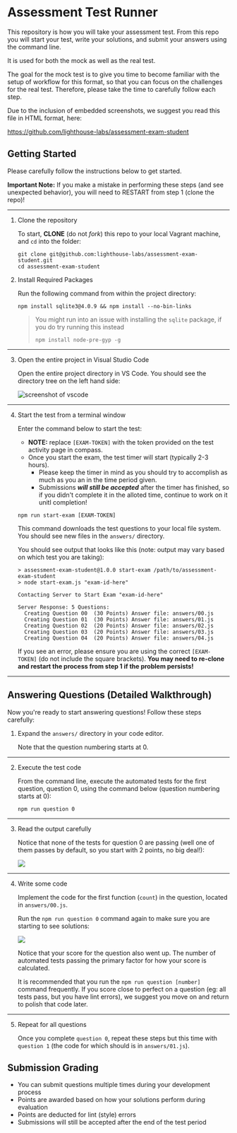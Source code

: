 # Assessment Test Runner

This repository is how you will take your assessment test. From this repo you will start your test, write your solutions, and submit your answers using the command line.

It is used for both the mock as well as the real test. 

The goal for the mock test is to give you time to become familiar with the setup of workflow for this format, so that you can focus on the challenges for the real test. Therefore, please take the time to carefully follow each step. 

Due to the inclusion of embedded screenshots, we suggest you read this file in HTML format, here: 

<https://github.com/lighthouse-labs/assessment-exam-student> 

## Getting Started

Please carefully follow the instructions below to get started.

**Important Note:** If you make a mistake in performing these steps (and see unexpected behavior), you will need to RESTART from step 1 (clone the repo)!

----

1) Clone the repository

    To start, **CLONE** (do not _fork_) this repo to your local Vagrant machine, and `cd` into the folder:

    ```terminal
    git clone git@github.com:lighthouse-labs/assessment-exam-student.git
    cd assessment-exam-student
    ```

2) Install Required Packages

    Run the following command from within the project directory:

    ```terminal
    npm install sqlite3@4.0.9 && npm install --no-bin-links
    ```

    > You might run into an issue with installing the `sqlite` package, if you do try running this instead
    >    ```
    >    npm install node-pre-gyp -g
    >    ```

----

3) Open the entire project in Visual Studio Code

    Open the entire project directory in VS Code. You should see the directory tree on the left hand side: 

    ![screenshot of vscode](https://d.pr/i/qNC5oO+)

----

4) Start the test from a terminal window

    Enter the command below to start the test:

    * **NOTE:** replace `[EXAM-TOKEN]` with the token provided on the test activity page in compass.
    * Once you start the exam, the test timer will start (typically 2-3 hours).
      * Please keep the timer in mind as you should try to accomplish as much as you an in the time period given. 
      * Submissions **_will still be accepted_** after the timer has finished, so if you didn't complete it in the alloted time, continue to work on it unitl completion!

    ```terminal
    npm run start-exam [EXAM-TOKEN]
    ```

    This command downloads the test questions to your local file system. You should see new files in the `answers/` directory.

    You should see output that looks like this (note: output may vary based on which test you are taking): 

    ```
    > assessment-exam-student@1.0.0 start-exam /path/to/assessment-exam-student
    > node start-exam.js "exam-id-here"

    Contacting Server to Start Exam "exam-id-here"

    Server Response: 5 Questions:
      Creating Question 00  (30 Points) Answer file: answers/00.js
      Creating Question 01  (30 Points) Answer file: answers/01.js
      Creating Question 02  (20 Points) Answer file: answers/02.js
      Creating Question 03  (20 Points) Answer file: answers/03.js
      Creating Question 04  (20 Points) Answer file: answers/04.js
    ```

    If you see an error, please ensure you are using the correct `[EXAM-TOKEN]` (do not include the square brackets). **You may need to re-clone and restart the process from step 1 if the problem persists!**

----

## Answering Questions (Detailed Walkthrough)

Now you're ready to start answering questions! Follow these steps carefully:

1) Expand the `answers/` directory in your code editor. 

    Note that the question numbering starts at 0.

----

2) Execute the test code

    From the command line, execute the automated tests for the first question, question 0, using the command below (question numbering starts at 0): 

    ```terminal
    npm run question 0
    ```

----

3) Read the output carefully

    Notice that none of the tests for question 0 are passing (well one of them passes by default, so you start with 2 points, no big deal!):

    ![](https://d.pr/i/rLIC/22mUQewK+)

----

4) Write some code

    Implement the code for the first function (`count`) in the question, located in `answers/00.js`.

    Run the `npm run question 0` command again to make sure you are starting to see solutions:

    ![](https://d.pr/i/NjfW/59rG0xpf+)

    Notice that your score for the question also went up. The number of automated tests passing the primary factor for how your score is calculated. 

    It is recommended that you run the `npm run question [number]` command frequently. If you score close to perfect on a question (eg: all tests pass, but you have lint errors), we suggest you move on and return to polish that code later.

----

5) Repeat for all questions

    Once you complete `question 0`, repeat these steps but this time with `question 1` (the code for which should is in `answers/01.js`). 


## Submission Grading

* You can submit questions multiple times during your development process
* Points are awarded based on how your solutions perform during evaluation
* Points are deducted for lint (style) errors
* Submissions will still be accepted after the end of the test period
